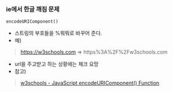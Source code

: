 ### ie에서 한글 깨짐 문제

`encodeURIComponent()`

+ 스트링의 부호들을 %뭐뭐로 바꾸어 준다.
+ 예)
> https://w3schools.com =\> https%3A%2F%2Fw3schools.com
+ url을 주고받고 하는 상황에는 체크 요망
+ 참고)
> [w3schools - JavaScript encodeURIComponent() Function](https://www.w3schools.com/jsref/jsref_encodeuricomponent.asp)
